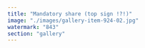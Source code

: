 ```yaml
---
title: "Mandatory share (top sign !?!)"
image: "./images/gallery-item-924-02.jpg"
watermark: "843"
section: "gallery"
---
```

